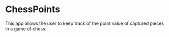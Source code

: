 # ChessPoints
This app allows the user to keep track of the point value of captured pieces in a game of chess.
